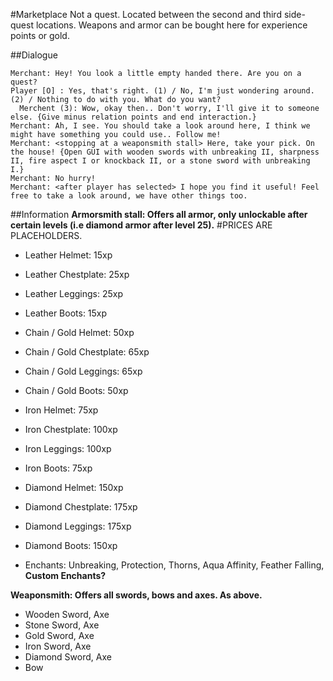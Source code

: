 #Marketplace
Not a quest. Located between the second and third side-quest locations. Weapons and armor can be bought here for experience points or gold.

##Dialogue
```
Merchant: Hey! You look a little empty handed there. Are you on a quest?
Player [O] : Yes, that's right. (1) / No, I'm just wondering around. (2) / Nothing to do with you. What do you want? 
  Merchent (3): Wow, okay then.. Don't worry, I'll give it to someone else. {Give minus relation points and end interaction.}
Merchant: Ah, I see. You should take a look around here, I think we might have something you could use.. Follow me!
Merchant: <stopping at a weaponsmith stall> Here, take your pick. On the house! {Open GUI with wooden swords with unbreaking II, sharpness II, fire aspect I or knockback II, or a stone sword with unbreaking I.}
Merchant: No hurry!
Merchant: <after player has selected> I hope you find it useful! Feel free to take a look around, we have other things too.
```

##Information
**Armorsmith stall: Offers all armor, only unlockable after certain levels (i.e diamond armor after level 25).**
#PRICES ARE PLACEHOLDERS. 
*  Leather Helmet: 15xp  
*  Leather Chestplate: 25xp  
*  Leather Leggings: 25xp  
*  Leather Boots: 15xp   
*    Chain / Gold Helmet: 50xp   
*    Chain / Gold Chestplate: 65xp    
*    Chain / Gold Leggings: 65xp    
*    Chain / Gold Boots: 50xp  
*  Iron Helmet: 75xp  
*  Iron Chestplate: 100xp  
*  Iron Leggings: 100xp  
*  Iron Boots: 75xp 
* Diamond Helmet: 150xp
* Diamond Chestplate: 175xp
* Diamond Leggings: 175xp
* Diamond Boots: 150xp

* Enchants: Unbreaking, Protection, Thorns, Aqua Affinity, Feather Falling, **Custom Enchants?**
  
**Weaponsmith: Offers all swords, bows and axes. As above.**
* Wooden Sword, Axe
* Stone Sword, Axe
* Gold Sword, Axe
* Iron Sword, Axe
* Diamond Sword, Axe
* Bow
